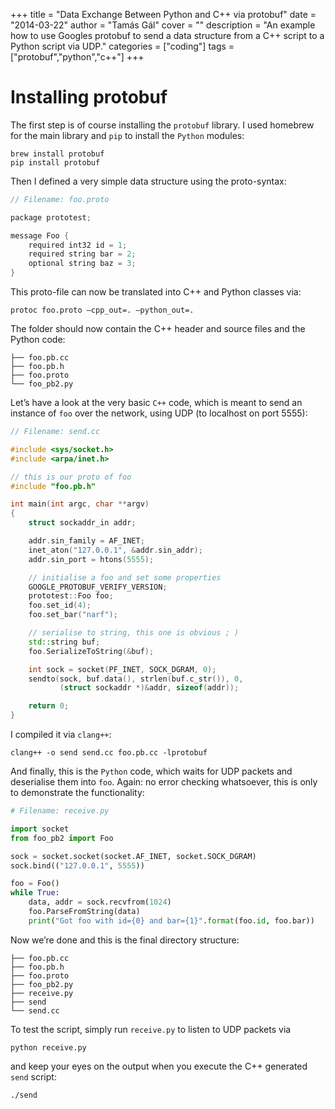 +++
title = "Data Exchange Between Python and C++ via protobuf"
date = "2014-03-22"
author = "Tamás Gál"
cover = ""
description = "An example how to use Googles protobuf to send a data structure from a C++ script to a Python script via UDP."
categories = ["coding"]
tags = ["protobuf","python","c++"]
+++

# Installing protobuf

The first step is of course installing the `protobuf` library. I used
homebrew for the main library and `pip` to install the `Python` modules:

```
brew install protobuf
pip install protobuf
```

Then I defined a very simple data structure using the proto-syntax:

```C++
// Filename: foo.proto

package prototest;

message Foo {
    required int32 id = 1;
    required string bar = 2;
    optional string baz = 3;
}
```

This proto-file can now be translated into C++ and Python classes via:

```
protoc foo.proto –cpp_out=. –python_out=.
```

The folder should now contain the C++ header and source files and the
Python code:

```
├── foo.pb.cc
├── foo.pb.h
├── foo.proto
└── foo_pb2.py
```

Let’s have a look at the very basic `C++` code, which is meant to send an
instance of `foo` over the network, using UDP (to localhost on port 5555):


```C++
// Filename: send.cc

#include <sys/socket.h>
#include <arpa/inet.h>

// this is our proto of foo
#include "foo.pb.h"

int main(int argc, char **argv)
{
    struct sockaddr_in addr;

    addr.sin_family = AF_INET;
    inet_aton("127.0.0.1", &addr.sin_addr);
    addr.sin_port = htons(5555);

    // initialise a foo and set some properties
    GOOGLE_PROTOBUF_VERIFY_VERSION;
    prototest::Foo foo;
    foo.set_id(4);
    foo.set_bar("narf");

    // serialise to string, this one is obvious ; )
    std::string buf;
    foo.SerializeToString(&buf);

    int sock = socket(PF_INET, SOCK_DGRAM, 0);
    sendto(sock, buf.data(), strlen(buf.c_str()), 0,
           (struct sockaddr *)&addr, sizeof(addr));

    return 0;
}
```

I compiled it via `clang++`:

```
clang++ -o send send.cc foo.pb.cc -lprotobuf
```

And finally, this is the `Python` code, which waits for UDP packets and
deserialise them into `foo`. Again: no error checking whatsoever, this is
only to demonstrate the functionality:


```Python
# Filename: receive.py

import socket
from foo_pb2 import Foo

sock = socket.socket(socket.AF_INET, socket.SOCK_DGRAM)
sock.bind(("127.0.0.1", 5555))

foo = Foo()
while True:
    data, addr = sock.recvfrom(1024)
    foo.ParseFromString(data)
    print("Got foo with id={0} and bar={1}".format(foo.id, foo.bar))
```

Now we’re done and this is the final directory structure:

```
├── foo.pb.cc
├── foo.pb.h
├── foo.proto
├── foo_pb2.py
├── receive.py
├── send
└── send.cc
```

To test the script, simply run `receive.py` to listen to UDP packets via

```
python receive.py
```

and keep your eyes on the output when you execute the C++ generated `send`
script:

```
./send
```
